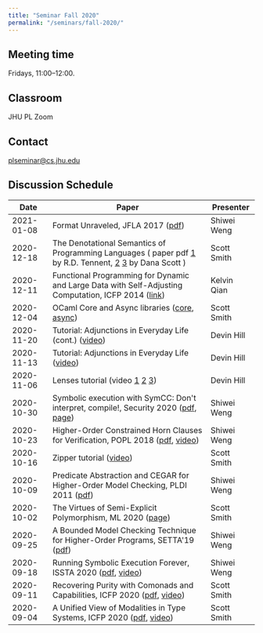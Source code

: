```yaml
---
title: "Seminar Fall 2020"
permalink: "/seminars/fall-2020/"
---
```


Meeting time
------------

Fridays, 11:00–12:00.

Classroom
---------

JHU PL Zoom

Contact
-------

<plseminar@cs.jhu.edu>

Discussion Schedule
-------------------

| Date       | Paper                                                                                                                                                                                                                                                                                                   | Presenter   |
| ---------- | ------------------------------------------------------------------------------------------------------------------------------------------------------------------------------------------------------------------------------------------------------------------------------------------------------- | ----------- |
| 2021-01-08 | Format Unraveled, JFLA 2017 ([pdf](https://hal.archives-ouvertes.fr/hal-01503081/file/format-unraveled.pdf))                                                                                                                                                                                            | Shiwei Weng |
| 2020-12-18 | The Denotational Semantics of Programming Languages ( paper pdf [1](http://wenchen.cs.und.edu/course/532/reference/denotation.pdf) by R.D. Tennent, [2](https://www.cs.cmu.edu/~crary/819-f09/Scott71.pdf) [3](https://www.cs.colorado.edu/~bec/courses/csci5535-f13/reading/PRG06.pdf) by Dana Scott ) | Scott Smith |
| 2020-12-11 | Functional Programming for Dynamic and Large Data with Self-Adjusting Computation, ICFP 2014 ([link](https://dl.acm.org/doi/abs/10.1145/2628136.2628150))                                                                                                                                               | Kelvin Qian |
| 2020-12-04 | OCaml Core and Async libraries ([core](https://opensource.janestreet.com/core/), [async](https://opensource.janestreet.com/async/))                                                                                                                                                                     | Scott Smith |
| 2020-11-20 | Tutorial: Adjunctions in Everyday Life (cont.) ([video](https://www.youtube.com/watch?v=TNtntlVo4LY))                                                                                                                                                                                                   | Devin Hill  |
| 2020-11-13 | Tutorial: Adjunctions in Everyday Life ([video](https://www.youtube.com/watch?v=TNtntlVo4LY))                                                                                                                                                                                                           | Devin Hill  |
| 2020-11-06 | Lenses tutorial (video [1](https://www.youtube.com/watch?v=hnROywmy_HI) [2](https://www.youtube.com/watch?v=QZy4Yml3LTY ) [3](https://www.youtube.com/watch?v=LBiFYbQMAXc ))                                                                                                                            | Devin Hill  |
| 2020-10-30 | Symbolic execution with SymCC: Don't interpret, compile!, Security 2020 ([pdf](https://www.usenix.org/system/files/sec20-poeplau.pdf), [page](https://www.usenix.org/conference/usenixsecurity20/presentation/poeplau))                                                                                 | Shiwei Weng |
| 2020-10-23 | Higher-Order Constrained Horn Clauses for Verification, POPL 2018 ([pdf](https://dl.acm.org/doi/10.1145/3158099), [video](https://www.youtube.com/watch?v=VFVDeXmuok8))                                                                                                                                 | Shiwei Weng |
| 2020-10-16 | Zipper tutorial ([video](https://www.youtube.com/watch?v=HqHdgBXOOsE))                                                                                                                                                                                                                                  | Scott Smith |
| 2020-10-09 | Predicate Abstraction and CEGAR for Higher-Order Model Checking, PLDI 2011 ([pdf](http://www.cs.tsukuba.ac.jp/~uhiro/papers/pldi2011.pdf))                                                                                                                                                              | Shiwei Weng |
| 2020-10-02 | The Virtues of Semi-Explicit Polymorphism, ML 2020 ([page](https://icfp20.sigplan.org/details/mlfamilyworkshop-2020-papers/5/The-Virtues-of-Semi-Explicit-Polymorphism))                                                                                                                                | Scott Smith |
| 2020-09-25 | A Bounded Model Checking Technique for Higher-Order Programs, SETTA'19 ([pdf](https://qmro.qmul.ac.uk/xmlui/bitstream/123456789/60823/2/Tzevelekos%20A%20Bounded%20Model%202019%20Accepted.pdf))                                                                                                        | Shiwei Weng |
| 2020-09-18 | Running Symbolic Execution Forever, ISSTA 2020 ([pdf](https://srg.doc.ic.ac.uk/files/papers/moklee-issta-20.pdf), [video](https://www.youtube.com/watch?v=KNEwLszhuuA&feature=emb_logo))                                                                                                                | Shiwei Weng |
| 2020-09-11 | Recovering Purity with Comonads and Capabilities, ICFP 2020 ([pdf](https://dl.acm.org/doi/10.1145/3408993), [video](https://youtu.be/fakSKvP9yaM?t=4382))                                                                                                                                               | Scott Smith |
| 2020-09-04 | A Unified View of Modalities in Type Systems, ICFP 2020 ([pdf](https://doi.org/10.1145/3408972), [video](https://www.youtube.com/watch?v=aNLOi-1ixwM&feature=youtu.be&list=PLyrlk8Xaylp4fOgwO5RUTrpgSA_HRjDMW&t=5282))                                                                                  | Scott Smith |